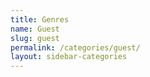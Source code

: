 ```yaml
---
title: Genres
name: Guest
slug: guest
permalink: /categories/guest/
layout: sidebar-categories
---
```

